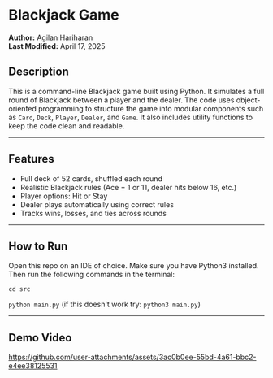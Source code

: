 # Blackjack Game 

**Author:** Agilan Hariharan  
**Last Modified:** April 17, 2025 

## Description

This is a command-line Blackjack game built using Python. It simulates a full round of Blackjack between a player and the dealer. The code uses object-oriented programming to structure the game into modular components such as `Card`, `Deck`, `Player`, `Dealer`, and `Game`. It also includes utility functions to keep the code clean and readable.

---

## Features

- Full deck of 52 cards, shuffled each round
- Realistic Blackjack rules (Ace = 1 or 11, dealer hits below 16, etc.)
- Player options: Hit or Stay
- Dealer plays automatically using correct rules
- Tracks wins, losses, and ties across rounds

---

## How to Run

Open this repo on an IDE of choice. Make sure you have Python3 installed. Then run the following commands in the terminal:

`cd src`

`python main.py` (if this doesn't work try: `python3 main.py`)

---

## Demo Video

https://github.com/user-attachments/assets/3ac0b0ee-55bd-4a61-bbc2-e4ee38125531


